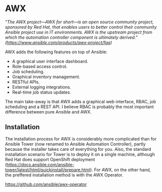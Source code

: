 # AWX

_"The AWX project—AWX for short—is an open source community project, sponsored by Red Hat, that enables users to better control their community Ansible project use in IT environments. AWX is the upstream project from which the automation controller component is ultimately derived." (https://www.ansible.com/products/awx-project/faq)_

AWX adds the following features on top of Ansible:
 * A graphical user interface dashboard.
 * Role-based access control.
 * Job scheduling.
 * Graphical inventory management.
 * RESTful APIs.
 * External logging integrations.
 * Real-time job status updates.

The main take-away is that AWX adds a graphical web interface, RBAC, job scheduling and a REST API. I believe RBAC is probably the most important difference between pure Ansible and AWX.

## Installation

The installation process for AWX is considerably more complicated than for Ansible Tower (now renamed to Ansible Automation Controller), partly because the installer takes care of everything for you. Also, the standard installation scenario for Tower is to deploy it on a single machine, although Red Hat does support OpenShift deployment (https://docs.ansible.com/ansible-tower/latest/html/quickinstall/prepare.html). For AWX, on the other hand, the preffered installation method is with the AWX Operator.




https://github.com/ansible/awx-operator
